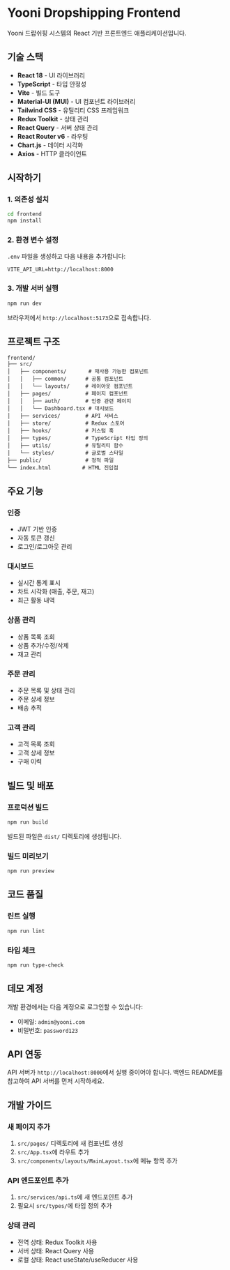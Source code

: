# Yooni Dropshipping Frontend

Yooni 드랍쉬핑 시스템의 React 기반 프론트엔드 애플리케이션입니다.

## 기술 스택

- **React 18** - UI 라이브러리
- **TypeScript** - 타입 안정성
- **Vite** - 빌드 도구
- **Material-UI (MUI)** - UI 컴포넌트 라이브러리
- **Tailwind CSS** - 유틸리티 CSS 프레임워크
- **Redux Toolkit** - 상태 관리
- **React Query** - 서버 상태 관리
- **React Router v6** - 라우팅
- **Chart.js** - 데이터 시각화
- **Axios** - HTTP 클라이언트

## 시작하기

### 1. 의존성 설치

```bash
cd frontend
npm install
```

### 2. 환경 변수 설정

`.env` 파일을 생성하고 다음 내용을 추가합니다:

```env
VITE_API_URL=http://localhost:8000
```

### 3. 개발 서버 실행

```bash
npm run dev
```

브라우저에서 `http://localhost:5173`으로 접속합니다.

## 프로젝트 구조

```
frontend/
├── src/
│   ├── components/       # 재사용 가능한 컴포넌트
│   │   ├── common/      # 공통 컴포넌트
│   │   └── layouts/     # 레이아웃 컴포넌트
│   ├── pages/           # 페이지 컴포넌트
│   │   ├── auth/        # 인증 관련 페이지
│   │   └── Dashboard.tsx # 대시보드
│   ├── services/        # API 서비스
│   ├── store/           # Redux 스토어
│   ├── hooks/           # 커스텀 훅
│   ├── types/           # TypeScript 타입 정의
│   ├── utils/           # 유틸리티 함수
│   └── styles/          # 글로벌 스타일
├── public/              # 정적 파일
└── index.html          # HTML 진입점
```

## 주요 기능

### 인증
- JWT 기반 인증
- 자동 토큰 갱신
- 로그인/로그아웃 관리

### 대시보드
- 실시간 통계 표시
- 차트 시각화 (매출, 주문, 재고)
- 최근 활동 내역

### 상품 관리
- 상품 목록 조회
- 상품 추가/수정/삭제
- 재고 관리

### 주문 관리
- 주문 목록 및 상태 관리
- 주문 상세 정보
- 배송 추적

### 고객 관리
- 고객 목록 조회
- 고객 상세 정보
- 구매 이력

## 빌드 및 배포

### 프로덕션 빌드

```bash
npm run build
```

빌드된 파일은 `dist/` 디렉토리에 생성됩니다.

### 빌드 미리보기

```bash
npm run preview
```

## 코드 품질

### 린트 실행

```bash
npm run lint
```

### 타입 체크

```bash
npm run type-check
```

## 데모 계정

개발 환경에서는 다음 계정으로 로그인할 수 있습니다:

- 이메일: `admin@yooni.com`
- 비밀번호: `password123`

## API 연동

API 서버가 `http://localhost:8000`에서 실행 중이어야 합니다.
백엔드 README를 참고하여 API 서버를 먼저 시작하세요.

## 개발 가이드

### 새 페이지 추가

1. `src/pages/` 디렉토리에 새 컴포넌트 생성
2. `src/App.tsx`에 라우트 추가
3. `src/components/layouts/MainLayout.tsx`에 메뉴 항목 추가

### API 엔드포인트 추가

1. `src/services/api.ts`에 새 엔드포인트 추가
2. 필요시 `src/types/`에 타입 정의 추가

### 상태 관리

- 전역 상태: Redux Toolkit 사용
- 서버 상태: React Query 사용
- 로컬 상태: React useState/useReducer 사용